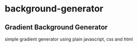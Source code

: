# background-generator
## Gradient Background Generator
simple gradient generator using plain javascript, css and html
